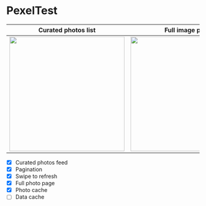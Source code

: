 # PexelTest
| Curated photos list | Full image page |
| ----------- | ----------- |
| [<img src="https://github.com/KonstantinBerkow/PexelTest/assets/8669019/81a6730b-f7fd-4544-8cf9-dc07706b1ca4" width="300"/>](image.png) | [<img src="https://github.com/KonstantinBerkow/PexelTest/assets/8669019/8b8a80d5-e83c-4bf6-bbdd-8a24e1926504" width="300"/>](image.png) |


- [x] Curated photos feed
- [x] Pagination
- [x] Swipe to refresh
- [x] Full photo page
- [x] Photo cache
- [ ] Data cache
